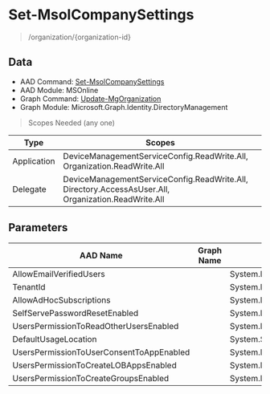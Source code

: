 # Set-MsolCompanySettings

> /organization/{organization-id}

## Data

+ AAD Command: [Set-MsolCompanySettings](https://docs.microsoft.com/en-us/powershell/module/MSOnline/Set-MsolCompanySettings)
+ AAD Module: MSOnline
+ Graph Command: [Update-MgOrganization](https://docs.microsoft.com/en-us/powershell/module/Microsoft.Graph.Identity.DirectoryManagement/Update-MgOrganization)
+ Graph Module: Microsoft.Graph.Identity.DirectoryManagement

> Scopes Needed (any one)

|Type|Scopes|
|---|---|
|Application|DeviceManagementServiceConfig.ReadWrite.All, Organization.ReadWrite.All|
|Delegate|DeviceManagementServiceConfig.ReadWrite.All, Directory.AccessAsUser.All, Organization.ReadWrite.All|

## Parameters

|AAD Name|Graph Name|AAD Type|Graph Type|Infos|
|---|---|---|---|---|
|AllowEmailVerifiedUsers||System.Nullable/System.Boolean|||
|TenantId||System.Nullable/System.Guid|||
|AllowAdHocSubscriptions||System.Nullable/System.Boolean|||
|SelfServePasswordResetEnabled||System.Nullable/System.Boolean|||
|UsersPermissionToReadOtherUsersEnabled||System.Nullable/System.Boolean|||
|DefaultUsageLocation||System.String|||
|UsersPermissionToUserConsentToAppEnabled||System.Nullable/System.Boolean|||
|UsersPermissionToCreateLOBAppsEnabled||System.Nullable/System.Boolean|||
|UsersPermissionToCreateGroupsEnabled||System.Nullable/System.Boolean|||

